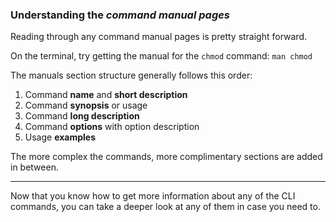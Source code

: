 ### Understanding the _command manual pages_

Reading through any command manual pages is pretty straight forward. 

On the terminal, try getting the manual for the `chmod` command: `man chmod`

The manuals section structure generally follows this order:

1. Command __name__ and __short description__
2. Command __synopsis__ or usage
3. Command __long description__
4. Command __options__ with option description
5. Usage __examples__

The more complex the commands, more complimentary sections are added in between.

---

Now that you know how to get more information about any of the CLI commands, you can take a deeper look at any of them in case you need to.